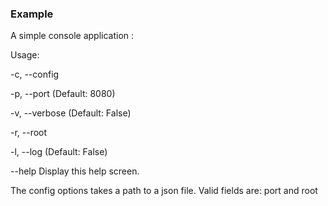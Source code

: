### Example

A simple console application :

Usage:

  -c, --config     

  -p, --port       (Default: 8080) 

  -v, --verbose    (Default: False) 

  -r, --root       

  -l, --log        (Default: False) 

  --help           Display this help screen.


The config options takes a path to a json file. 
Valid fields are:  port and root

